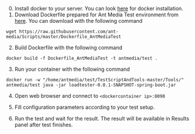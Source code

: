 0. Install docker to your server. You can look [here](https://docs.docker.com/install/) for docker installation.
1. Download Dockerfile prepared for Ant Media Test environment from [here](https://github.com/ant-media/Scripts/blob/master/Dockerfile_AntMediaTest). You can download with the following command

`wget https://raw.githubusercontent.com/ant-media/Scripts/master/Dockerfile_AntMediaTest`

2. Build Dockerfile with the following command

`docker build -f Dockerfile_AntMediaTest -t antmedia/test .`

3. Run your container with the following command

`docker run -w "/home/antmedia/test/TestScriptAndTools-master/Tools/"  antmedia/test java -jar loadtester-0.0.1-SNAPSHOT-spring-boot.jar`

4. Open web browser and connect to `<dockercontainer ip>:8090`

5. Fill configuration parameters according to your test setup.

6. Run the test and wait for the result. The result will be available in Results panel after test finishes.

